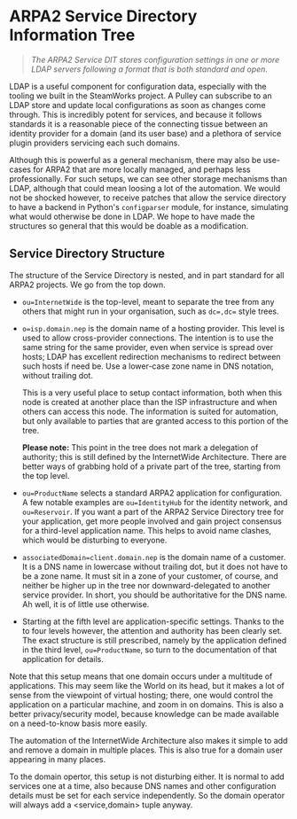 # ARPA2 Service Directory Information Tree

> *The ARPA2 Service DIT stores configuration settings in one or more
> LDAP servers following a format that is both standard and open.*

LDAP is a useful component for configuration data, especially with the
tooling we built in the SteamWorks project.  A Pulley can subscribe to
an LDAP store and update local configurations as soon as changes come
through.  This is incredibly potent for services, and because it follows
standards it is a reasonable piece of the connecting tissue between an
identity provider for a domain (and its user base) and a plethora of
service plugin providers servicing each such domains.

Although this is powerful as a general mechanism, there may also be
use-cases for ARPA2 that are more locally managed, and perhaps less
professionally.  For such setups, we can see other storage mechanisms
than LDAP, although that could mean loosing a lot of the automation.
We would not be shocked however, to receive patches that allow the
service directory to have a backend in Python's `configparser` module,
for instance, simulating what would otherwise be done in LDAP.  We
hope to have made the structures so general that this would be doable
as a modification.


## Service Directory Structure

The structure of the Service Directory is nested, and in part standard
for all ARPA2 projects.  We go from the top down.

  * `ou=InternetWide` is the top-level, meant to separate the tree
    from any others that might run in your organisation, such as
    `dc=,dc=` style trees.

  * `o=isp.domain.nep` is the domain name of a hosting provider.  This
    level is used to allow cross-provider connections.  The intention
    is to use the same string for the same provider, even when service
    is spread over hosts; LDAP has excellent redirection mechanisms to
    redirect between such hosts if need be.  Use a lower-case zone name
    in DNS notation, without trailing dot.

    This is a very useful place to setup contact information, both when
    this node is created at another place than the ISP infrastructure
    and when others can access this node.  The information is suited for
    automation, but only available to parties that are granted access to
    this portion of the tree.

    **Please note:** This point in the tree does not mark a delegation
    of authority; this is still defined by the InternetWide Architecture.
    There are better ways of grabbing hold of a private part of the
    tree, starting from the top level.

  * `ou=ProductName` selects a standard ARPA2 application for configuration.
    A few notable examples are `ou=IdentityHub` for the identity network,
    and `ou=Reservoir`.  If you want a part of the ARPA2 Service Directory
    tree for your application, get more people involved and gain project
    consensus for a third-level application name.  This helps to avoid
    name clashes, which would be disturbing to everyone.

  * `associatedDomain=client.domain.nep` is the domain name of a customer.
    It is a DNS name in lowercase without trailing dot, but it does not
    have to be a zone name.  It must sit in a zone of your customer, of
    course, and neither be higher up in the tree nor downward-delegated
    to another service provider.  In short, you should be authoritative
    for the DNS name.  Ah well, it is of little use otherwise.

  * Starting at the fifth level are application-specific settings.  Thanks
    to the to four levels however, the attention and authority has been
    clearly set.  The exact structure is still prescribed, namely by the
    application defined in the third level, `ou=ProductName`, so turn to
    the documentation of that application for details.

Note that this setup means that one domain occurs under a multitude of
applications.  This may seem like the World on its head, but it makes a
lot of sense from the viewpoint of virtual hosting; there, one would
control the application on a particular machine, and zoom in on domains.
This is also a better privacy/security model, because knowledge can be
made available on a need-to-know basis more easily.

The automation of the InternetWide Architecture also makes it simple to
add and remove a domain in multiple places.  This is also true for a
domain user appearing in many places.

To the domain opertor, this setup is not disturbing either.  It is normal
to add services one at a time, also because DNS names and other configuration
details must be set for each service independently.  So the domain operator
will always add a <service,domain> tuple anyway.

